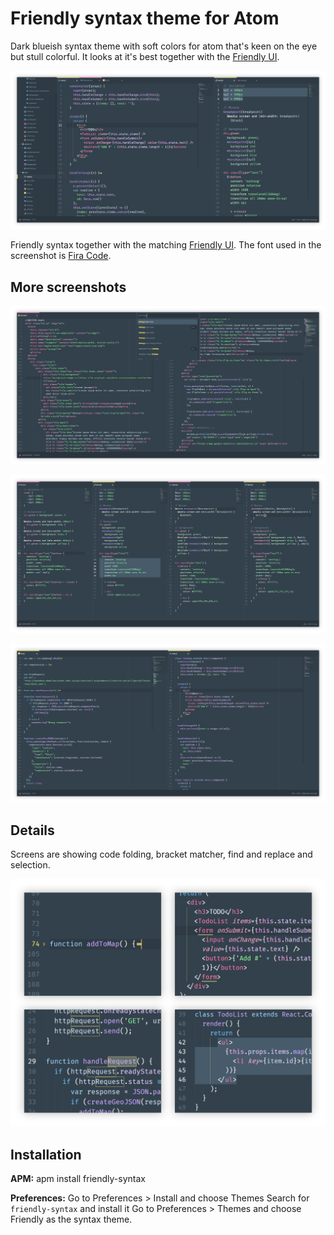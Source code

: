 # Friendly syntax theme for Atom

Dark blueish syntax theme with soft colors for atom that's keen on the eye but stull colorful. It looks at it's best together with the [Friendly UI](http://github.com/primalivet/friendly-ui).

![Screenshot of Atom showing HTML syntax.](https://raw.githubusercontent.com/primalivet/friendly-syntax/master/screenshots/overview.png)

Friendly syntax together with the matching [Friendly UI](https://github.com/primalivet/friendly-ui). The font used in the screenshot is [Fira Code](https://github.com/tonsky/FiraCode).

## More screenshots

![Screenshot of Atom showing HTML syntax.](https://raw.githubusercontent.com/primalivet/friendly-syntax/master/screenshots/html.png)

![Screenshot of Atom showing styles in different formats.](https://raw.githubusercontent.com/primalivet/friendly-syntax/master/screenshots/styles.png)

![Screenshot of Atom showing scripts in different formats.](https://raw.githubusercontent.com/primalivet/friendly-syntax/master/screenshots/scripts.png)

## Details

Screens are showing code folding, bracket matcher, find and replace and selection.

![](https://raw.githubusercontent.com/primalivet/friendly-syntax/master/screenshots/details.png)

## Installation

**APM:** apm install friendly-syntax

**Preferences:** Go to Preferences > Install and choose Themes
Search for `friendly-syntax` and install it
Go to Preferences > Themes and choose Friendly as the syntax theme.
